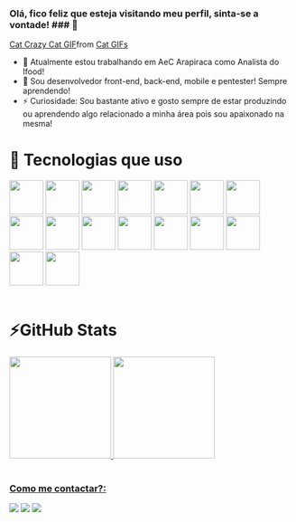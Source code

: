 ### Olá, fico feliz que esteja visitando meu perfil, sinta-se a vontade! ### 👋

<div class="tenor-gif-embed" data-postid="5753018" data-share-method="host" data-aspect-ratio="1" data-width="100%"><a href="https://tenor.com/view/cat-crazy-cat-keyboard-cat-fast-gif-5753018">Cat Crazy Cat GIF</a>from <a href="https://tenor.com/search/cat-gifs">Cat GIFs</a></div> <script type="text/javascript" async src="https://tenor.com/embed.js"></script>

- 🔭 Atualmente estou trabalhando em AeC Arapiraca como Analista do Ifood!
- 🌱 Sou desenvolvedor front-end, back-end, mobile e pentester! Sempre aprendendo!
- ⚡ Curiosidade: Sou bastante ativo e gosto sempre de estar produzindo ou aprendendo algo relacionado a minha área pois sou apaixonado na mesma!

<div>
  <h1>🔭 Tecnologias que uso</h1>
  <img height="60em" src="https://cdn.jsdelivr.net/gh/devicons/devicon/icons/html5/html5-original-wordmark.svg" />
  <img height="60em" src="https://cdn.jsdelivr.net/gh/devicons/devicon/icons/css3/css3-original-wordmark.svg" />
  <img height="60em" src="https://cdn.jsdelivr.net/gh/devicons/devicon/icons/javascript/javascript-original.svg" />
  <img height="60em" src="https://cdn.jsdelivr.net/gh/devicons/devicon/icons/php/php-original.svg" />
  <img height="60em" src="https://cdn.jsdelivr.net/gh/devicons/devicon/icons/python/python-original-wordmark.svg" />
  <img height="60em" src="https://cdn.jsdelivr.net/gh/devicons/devicon/icons/arduino/arduino-original-wordmark.svg" />
  <img height="60em" src="https://cdn.jsdelivr.net/gh/devicons/devicon/icons/mysql/mysql-original-wordmark.svg" />
  <img height="60em" src="https://cdn.jsdelivr.net/gh/devicons/devicon/icons/postgresql/postgresql-original-wordmark.svg" />
  <img height="60em" src="https://cdn.jsdelivr.net/gh/devicons/devicon/icons/microsoftsqlserver/microsoftsqlserver-plain-wordmark.svg" />
  <img height="60em" src="https://cdn.jsdelivr.net/gh/devicons/devicon/icons/mongodb/mongodb-original-wordmark.svg" />
  <img height="60em" src="https://cdn.jsdelivr.net/gh/devicons/devicon/icons/docker/docker-original-wordmark.svg" />
  <img height="60em" src="https://cdn.jsdelivr.net/gh/devicons/devicon/icons/react/react-original-wordmark.svg" />
  <img height="60em" src="https://cdn.jsdelivr.net/gh/devicons/devicon/icons/nodejs/nodejs-original-wordmark.svg" />
  <img height="60em" src="https://cdn.jsdelivr.net/gh/devicons/devicon/icons/amazonwebservices/amazonwebservices-original-wordmark.svg" />
  <img height="60em" src="https://cdn.jsdelivr.net/gh/devicons/devicon/icons/googlecloud/googlecloud-original-wordmark.svg" />
  <img height="60em" src="https://cdn.jsdelivr.net/gh/devicons/devicon/icons/linux/linux-original.svg" />
<div>

<br>

<h1>⚡GitHub Stats</h1>
<div>
<a href="https://github.com/seu-usuário-aqui">
<img height="180em" src="https://github-readme-stats.vercel.app/api/top-langs/?username=Antonizinhobr&layout=compact&langs_count=7&theme=dracula"/>
<img height="180em" src="https://github-readme-stats.vercel.app/api?username=Antonizinhobr&show_icons=true&theme=dracula&include_all_commits=true&count_private=true"/>
</div>

<br> 
  
### Como me contactar?:

<div>
<a href="https://www.youtube.com/channel/UC88QEmxaSyY_V2vXn1RMgQQ" target="_blank"><img src="https://img.shields.io/badge/YouTube-FF0000?style=for-the-badge&logo=youtube&logoColor=white" target="_blank"></a>
<a href="https://www.instagram.com/_anthonny_michael_dev/" target="_blank"><img src="https://img.shields.io/badge/-Instagram-%23E4405F?style=for-the-badge&logo=instagram&logoColor=white" target="_blank"></a>
<a href="https://www.linkedin.com/in/anthonny-michael-64450a206/" target="_blank"><img src="https://img.shields.io/badge/-LinkedIn-%230077B5?style=for-the-badge&logo=linkedin&logoColor=white" target="_blank"></a>  
</div>
